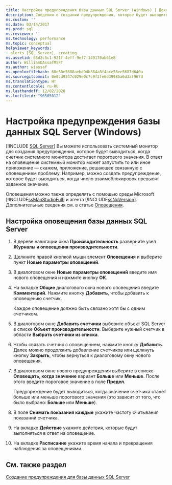 ```yaml
---
title: Настройка предупреждения базы данных SQL Server (Windows) | Документы Майкрософт
description: Сведения о создании предупреждения, которое будет выводиться, когда счетчик системного монитора достигает порогового значения. В ответ на это событие системный монитор может запустить приложение.
ms.custom: ''
ms.date: 03/14/2017
ms.prod: sql
ms.reviewer: ''
ms.technology: performance
ms.topic: conceptual
helpviewer_keywords:
- alerts [SQL Server], creating
ms.assetid: 65d2c5c1-921f-4eff-9ef7-149170ab61e8
author: WilliamDAssafMSFT
ms.author: wiassaf
ms.openlocfilehash: 60e50e5680aebd9db384a8f4ace56ee5687d640a
ms.sourcegitcommit: 0e0cd9347c029e0c7c9f3fe6d39985a6d3af967d
ms.translationtype: HT
ms.contentlocale: ru-RU
ms.lasthandoff: 12/02/2020
ms.locfileid: "96505012"
---
```

# <a name="set-up-a-sql-server-database-alert-windows"></a>Настройка предупреждения базы данных SQL Server (Windows)
 [!INCLUDE [SQL Server](../../includes/applies-to-version/sqlserver.md)]
  Вы можете использовать системный монитор для создания предупреждения, которое будет выводиться, когда счетчик системного монитора достигает порогового значения. В ответ на оповещение системный монитор может запустить то или иное приложение — скажем, приложение, решающее связанную с оповещением проблему. Например, можно создать предупреждение, которое будет выводиться, когда число взаимоблокировок превысит заданное значение. 
  
 Оповещения можно также определять c помощью среды Microsoft [!INCLUDE[ssManStudioFull](../../includes/ssmanstudiofull-md.md)] и агента [!INCLUDE[ssNoVersion](../../includes/ssnoversion-md.md)]. Дополнительные сведения см. в статье [Оповещения](../../ssms/agent/alerts.md).  
  
## <a name="set-up-a-sql-server-database-alert"></a>Настройка оповещения базы данных SQL Server  
  
1. В дереве навигации окна **Производительность** разверните узел **Журналы и оповещения производительности**.  
  
2. Щелкните правой кнопкой мыши элемент **Оповещения** и выберите пункт **Новые параметры оповещений**.
  
3. В диалоговом окне **Новые параметры оповещений** введите имя нового оповещения и нажмите кнопку **ОК**.  
  
4. На вкладке **Общие** диалогового окна нового оповещения введите **Комментарий**. Нажмите кнопку **Добавить**, чтобы добавить к оповещению счетчик.  
  
     Каждое оповещение должно быть связано хотя бы с одним счетчиком.  
  
5. В диалоговом окне **Добавить счетчики** выберите объект SQL Server в списке **Объект производительности**. Выберите нужный счетчик в области **Выбрать счетчики из списка**.  
  
6. Чтобы связать счетчик с оповещением, нажмите кнопку **Добавить**. Далее можно продолжить добавление счетчиков или щелкнуть кнопку **Закрыть**, чтобы вернуться к диалоговому окну нового оповещения.  
  
7. В диалоговом окне нового предупреждения выберите в списке **Оповещать, когда значение** вариант **Больше** или **Меньше**. После этого введите пороговое значение в поле **Предел**.  
  
     Предупреждение будет выводиться, когда значение счетчика станет больше или меньше порогового значения (это зависит от того, что было выбрано: **Больше** или **Меньше**).  
  
8. В поле **Снимать показания каждые** укажите частоту считывания показаний счетчика.  
  
9. На вкладке **Действие** укажите действия, которые будут выполняться в ответ на оповещение.  
  
10. На вкладке **Расписание** укажите время начала и прекращения наблюдения за оповещениями.  
  
## <a name="see-also"></a>См. также раздел  
 [Создание предупреждения для базы данных SQL Server](../../relational-databases/performance-monitor/create-a-sql-server-database-alert.md)  
  
  
